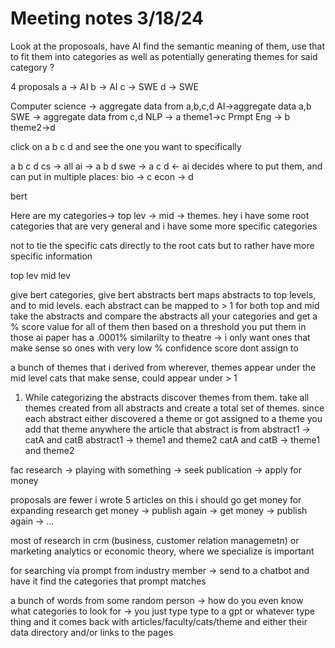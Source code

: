 # Meeting notes 3/18/24

Look at the proposoals, have AI find the semantic meaning of them, use that to fit them into categories as well as potentially generating themes for said category ?


4 proposals
a -> AI
b -> AI
c -> SWE
d -> SWE

Computer science -> aggregate data from a,b,c,d
AI->aggregate data a,b           SWE -> aggregate data from c,d
    NLP -> a                            theme1->c
    Prmpt Eng -> b                      theme2->d

click on a b c d and see the one you want to specifically 

a b c d
cs -> all
ai -> a b d
swe -> a c d       <- ai decides where to put them, and can put in multiple places: 
bio -> c
econ -> d



bert

Here are my categories-> top lev -> mid -> themes. hey i have some root categories that are very general and i have some more specific categories

not to tie the specific cats directly to the root cats but to rather have more specific information 

top lev
mid lev

give bert categories, give bert abstracts
bert maps abstracts to top levels, and to mid levels. each abstract can be mapped to > 1 for both top and mid
    take the abstracts and compare the abstracts all your categories and get a % score value for all of them
    then based on a threshold you put them in those
    ai paper has a .0001% similarilty to theatre -> i only want ones that make sense so ones with very low % confidence score dont assign to

a bunch of themes that i derived from wherever, themes appear under the mid level cats that make sense, could appear under > 1


1. While categorizing the abstracts discover themes from them. take all themes created from all abstracts and create a total set of themes. 
    since each abstract either discovered a theme or got assigned to a theme you add that theme anywhere the article that abstract is from
        abstract1 -> catA and catB
        abstract1 -> theme1 and theme2
        catA and catB -> theme1 and theme2
    
fac research
-> playing with something -> seek publication -> apply for money

proposals are fewer 
i wrote 5 articles on this i should go get money for expanding research
get money -> publish again -> get money -> publish again -> ...

most of research in crm (business, customer relation managemetn) or marketing analytics or economic theory, where we specialize is important

for searching via prompt from industry member -> send to a chatbot and have it find the categories that prompt matches  

a bunch of words from some random person
-> how do you even know what categories to look for
-> you just type type to a gpt or whatever type thing and it comes back with articles/faculty/cats/theme and either their data directory and/or links to the pages

